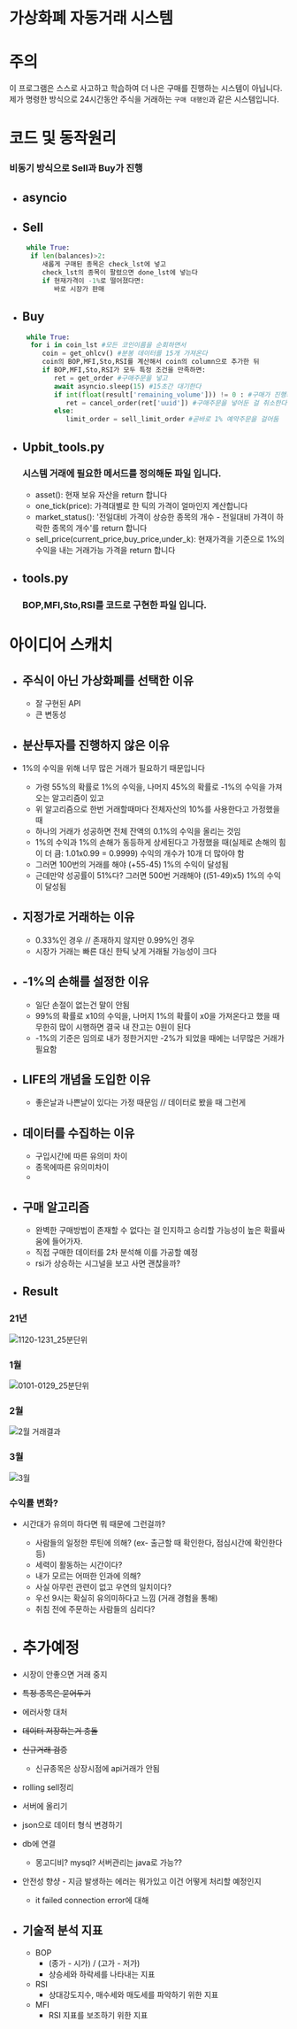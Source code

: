 # 가상화폐 자동거래 시스템

# 주의
이 프로그램은 스스로 사고하고 학습하여 더 나은 구매를 진행하는 시스템이 아닙니다.
<br>
제가 명령한 방식으로 24시간동안 주식을 거래하는 `구매 대행인`과 같은 시스템입니다.

# 코드 및 동작원리


### 비동기 방식으로 Sell과 Buy가 진행

  * ## asyncio
  
  * ## Sell
    ```python
     while True:
      if len(balances)>2:
         새롭게 구매된 종목은 check_lst에 넣고
         check_lst의 종목이 팔렸으면 done_lst에 넣는다
         if 현재가격이 -1%로 떨어졌다면:
            바로 시장가 판매
    ```


  * ## Buy
    ```python
     while True: 
      for i in coin_lst #모든 코인이름을 순회하면서
         coin = get_ohlcv() #분봉 데이터를 15개 가져온다
         coin의 BOP,MFI,Sto,RSI를 계산해서 coin의 column으로 추가한 뒤
         if BOP,MFI,Sto,RSI가 모두 특정 조건을 만족하면:
            ret = get_order #구매주문을 넣고
            await asyncio.sleep(15) #15초간 대기한다
            if int(float(result['remaining_volume'])) != 0 : #구매가 진행되지 않았으면
               ret = cancel_order(ret['uuid']) #구매주문을 넣어둔 걸 취소한다
            else:
               limit_order = sell_limit_order #곧바로 1% 예약주문을 걸어둠
    ```   

   * ## Upbit_tools.py
     ### 시스템 거래에 필요한 메서드를 정의해둔 파일 입니다.
     * asset(): 현재 보유 자산을 return 합니다
     * one_tick(price): 가격대별로 한 틱의 가격이 얼마인지 계산합니다
     * market_status(): '전일대비 가격이 상승한 종목의 개수 - 전일대비 가격이 하락한 종목의 개수'를 return 합니다 
     * sell_price(current_price,buy_price,under_k): 현재가격을 기준으로 1%의 수익을 내는 거래가능 가격을 return 합니다
   * ## tools.py
     ### BOP,MFI,Sto,RSI를 코드로 구현한 파일 입니다.

# 아이디어 스캐치
  * ## 주식이 아닌 가상화폐를 선택한 이유 
     * 잘 구현된 API 
     * 큰 변동성

  * ## 분산투자를 진행하지 않은 이유
   * 1%의 수익을 위해 너무 많은 거래가 필요하기 때문입니다
     * 가령 55%의 확률로 1%의 수익을, 나머지 45%의 확률로 -1%의 수익을 가져오는 알고리즘이 있고
     * 위 알고리즘으로 한번 거래할때마다 전체자산의 10%를 사용한다고 가정했을 때
     * 하나의 거래가 성공하면 전체 잔액의 0.1%의 수익을 올리는 것임
     * 1%의 수익과 1%의 손해가 동등하게 상세된다고 가정했을 때(실제로 손해의 힘이 더 큼: 1.01x0.99 = 0.9999) 수익의 개수가 10개 더 많아야 함
     * 그러면 100번의 거래를 해야 (+55-45) 1%의 수익이 달성됨
     * 근데만약 성공률이 51%다? 그러면 500번 거래해야 ((51-49)x5) 1%의 수익이 달성됨


  * ## 지정가로 거래하는 이유
     * 0.33%인 경우 // 존재하지 않지만 0.99%인 경우
     * 시장가 거래는 빠른 대신 한틱 낮게 거래될 가능성이 크다

  * ## -1%의 손해를 설정한 이유
     * 일단 손절이 없는건 말이 안됨
     * 99%의 확률로 x10의 수익을, 나머지 1%의 확률이 x0을 가져온다고 했을 때 무한히 많이 시행하면 결국 내 잔고는 0원이 된다
     * -1%의 기준은 임의로 내가 정한거지만 -2%가 되었을 때에는 너무많은 거래가 필요함

  * ## LIFE의 개념을 도입한 이유
    * 좋은날과 나쁜날이 있다는 가정 때문임 // 데이터로 봤을 때 그런게 

  * ## 데이터를 수집하는 이유
    * 구입시간에 따른 유의미 차이
    * 종목에따른 유의미차이
    * 
  * ## 구매 알고리즘
    * 완벽한 구매방법이 존재할 수 없다는 걸 인지하고 승리할 가능성이 높은 확률싸움에 들어가자.
    * 직접 구매한 데이터를 2차 분석해 이를 가공할 예정
    * rsi가 상승하는 시그널을 보고 사면 괜찮을까?



  * ## Result
### 21년
![1120-1231_25분단위](https://user-images.githubusercontent.com/25142537/151659656-bb496572-08c6-4186-a013-bf660435dc5e.png)

### 1월
![0101-0129_25분단위](https://user-images.githubusercontent.com/25142537/151659658-c31c9607-04ed-43e8-b4a1-fac63c563500.png)

### 2월
![2월 거래결과](https://user-images.githubusercontent.com/25142537/156164472-420a9f59-81ea-4055-a1ec-2ca13c386b88.png)

### 3월
![3월](https://user-images.githubusercontent.com/25142537/161555858-00f82bf5-5a16-4ccf-91da-7888ddb15291.png)

### 수익률 변화?

   * 시간대가 유의미 하다면 뭐 때문에 그런걸까?
     * 사람들의 일정한 루틴에 의해? (ex- 출근할 때 확인한다, 점심시간에 확인한다 등)
     * 세력이 활동하는 시간이다?
     * 내가 모르는 어떠한 인과에 의해?
     * 사실 아무런 관련이 없고 우연의 일치이다?
     * 우선 9시는 확실히 유의미하다고 느낌 (거래 경험을 통해)
     * 취침 전에 주문하는 사람들의 심리다?

* # 추가예정

* 시장이 안좋으면 거래 중지
* ~~특정 종목은 묻어두기~~
* 에러사항 대처
* ~~데이터 저장하는거 충돌~~
* ~~신규거래 검증~~
  * 신규종목은 상장시점에 api거래가 안됨
* rolling sell정리

* 서버에 올리기
* json으로 데이터 형식 변경하기
* db에 연결
  * 몽고디비? mysql? 서버관리는 java로 가능??  
* 안전성 향샹 - 지금 발생하는 에러는 뭐가있고 이건 어떻게 처리할 예정인지
  * it failed connection error에 대해  


* ## 기술적 분석 지표
  * BOP 
    * (종가 - 시가) / (고가 - 저가)
    * 상승세와 하락세를 나타내는 지표
  * RSI 
    * 상대강도지수, 매수세와 매도세를 파악하기 위한 지표
  * MFI
    * RSI 지표를 보조하기 위한 지표


